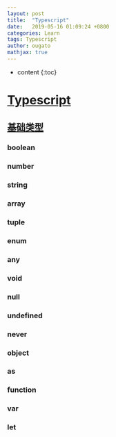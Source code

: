 ```yaml
---
layout: post
title:  "Typescript"
date:   2019-05-16 01:09:24 +0800
categories: Learn
tags: Typescript
author: ougato
mathjax: true
---
```


* content
{:toc}




# [Typescript](https://www.tslang.cn/docs)

## [基础类型](https://www.tslang.cn/docs/handbook/basic-types.html)

### boolean

### number

### string

### array

### tuple

### enum

### any

### void

### null

### undefined

### never

### object

### as

### function

### var

### let
